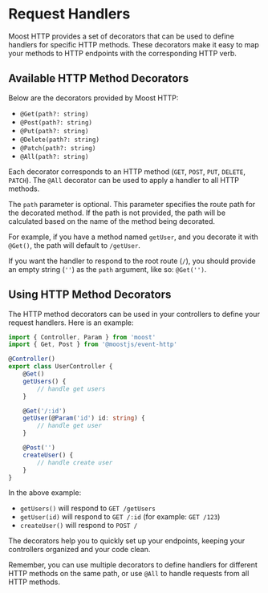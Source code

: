 # Request Handlers

Moost HTTP provides a set of decorators that can be used to define handlers for specific HTTP methods.
These decorators make it easy to map your methods to HTTP endpoints with the corresponding HTTP verb. 

## Available HTTP Method Decorators

Below are the decorators provided by Moost HTTP:

- `@Get(path?: string)`
- `@Post(path?: string)`
- `@Put(path?: string)`
- `@Delete(path?: string)`
- `@Patch(path?: string)`
- `@All(path?: string)`

Each decorator corresponds to an HTTP method (`GET`, `POST`, `PUT`, `DELETE`, `PATCH`). The `@All` decorator can be used to apply a handler to all HTTP methods.

The `path` parameter is optional. This parameter specifies the route path for the decorated method. If the path is not provided, the path will be calculated based on the name of the method being decorated.

For example, if you have a method named `getUser`, and you decorate it with `@Get()`, the path will default to `/getUser`.

If you want the handler to respond to the root route (`/`), you should provide an empty string (`''`) as the `path` argument, like so: `@Get('')`.

## Using HTTP Method Decorators

The HTTP method decorators can be used in your controllers to define your request handlers. Here is an example:

```ts
import { Controller, Param } from 'moost'
import { Get, Post } from '@moostjs/event-http'

@Controller()
export class UserController {
    @Get()
    getUsers() {
        // handle get users
    }

    @Get('/:id')
    getUser(@Param('id') id: string) {
        // handle get user
    }

    @Post('')
    createUser() {
        // handle create user
    }
}
```

In the above example:

- `getUsers()` will respond to `GET /getUsers`
- `getUser(id)` will respond to `GET /:id` (for example: `GET /123`)
- `createUser()` will respond to `POST /`

The decorators help you to quickly set up your endpoints, keeping your controllers organized and your code clean. 

Remember, you can use multiple decorators to define handlers for different HTTP methods on the same path, or use `@All` to handle requests from all HTTP methods.